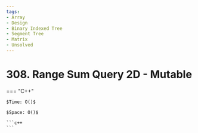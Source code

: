 ```yaml
---
tags:
- Array
- Design
- Binary Indexed Tree
- Segment Tree
- Matrix
- Unsolved
---
```



# 308. Range Sum Query 2D - Mutable

=== "C++"

    $Time: O()$

    $Space: O()$

    ```c++
    ```